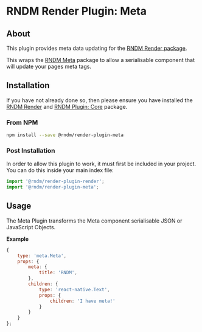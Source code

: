 # RNDM Render Plugin: Meta

## About

This plugin provides meta data updating for the [RNDM Render package](https://github.com/rndm-com/rndm-render).

This wraps the [RNDM Meta](https://www.rndm.com/docs/utils/meta) package to allow a serialisable component that will update your pages meta tags.

## Installation

If you have not already done so, then please ensure you have installed the [RNDM Render](https://github.com/rndm-com/rndm-render) and [RNDM Plugin: Core](https://github.com/rndm-com/rndm-render-plugin-core) package.

### From NPM

```sh
npm install --save @rndm/render-plugin-meta
```

### Post Installation

In order to allow this plugin to work, it must first be included in your project. You can do this inside your main index file:

```javascript
import '@rndm/render-plugin-render';
import '@rndm/render-plugin-meta';
```

## Usage

The Meta Plugin transforms the Meta component serialisable JSON or JavaScript Objects.

**Example**

```javascript
{
    type: 'meta.Meta',
    props: {
        meta: {
            title: 'RNDM',
        },
        children: {
            type: 'react-native.Text',
            props: {
                children: 'I have meta!'
            }
        }
    }
};
